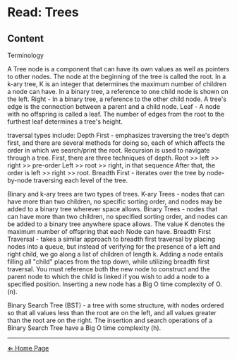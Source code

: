 # Read: Trees

## Content

Terminology

A Tree node is a component that can have its own values as well as pointers to other nodes.
The node at the beginning of the tree is called the root.
In a k-ary tree, K is an integer that determines the maximum number of children a node can have.
In a binary tree, a reference to one child node is shown on the left.
Right - In a binary tree, a reference to the other child node.
A tree's edge is the connection between a parent and a child node.
Leaf - A node with no offspring is called a leaf.
The number of edges from the root to the furthest leaf determines a tree's height.

traversal types include:
Depth First - emphasizes traversing the tree's depth first, and there are several methods for doing so, each of which affects the order in which we search/print the root. Recursion is used to navigate through a tree.
First, there are three techniques of depth. Root >> left >> right >> pre-order Left >> root >> right, in that sequence After that, the order is left >> right >> root.
Breadth First - iterates over the tree by node-by-node traversing each level of the tree.

Binary and k-ary trees are two types of trees.
K-ary Trees - nodes that can have more than two children, no specific sorting order, and nodes may be added to a binary tree wherever space allows. Binary Trees - nodes that can have more than two children, no specified sorting order, and nodes can be added to a binary tree anywhere space allows. The value K denotes the maximum number of offspring that each Node can have.
Breadth First Traversal - takes a similar approach to breadth first traversal by placing nodes into a queue, but instead of verifying for the presence of a left and right child, we go along a list of children of length k. Adding a node entails filling all "child" places from the top down, while utilizing breadth first traversal. You must reference both the new node to construct and the parent node to which the child is linked if you wish to add a node to a specified position. Inserting a new node has a Big O time complexity of O. (n).

Binary Search Tree (BST) - a tree with some structure, with nodes ordered so that all values less than the root are on the left, and all values greater than the root are on the right.
The insertion and search operations of a Binary Search Tree have a Big O time complexity (h).

***

[⇐ Home Page](../../README.md)